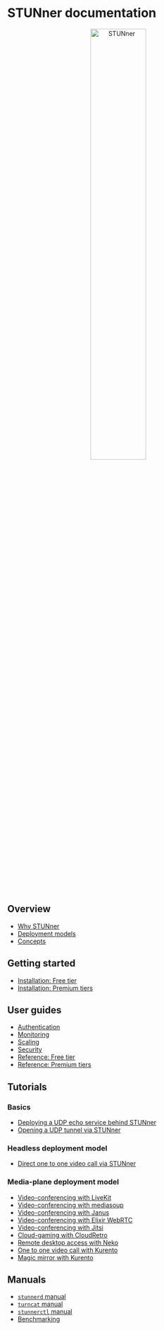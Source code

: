 # STUNner documentation

<p align="center">
  <img alt="STUNner", src="img/stunner.svg" width="50%" height="50%"></br>
</p>

## Overview

* [Why STUNner](WHY.md)
* [Deployment models](DEPLOYMENT.md)
* [Concepts](CONCEPTS.md)

## Getting started

* [Installation: Free tier](INSTALL.md)
* [Installation: Premium tiers](PREMIUM_INSTALL.md)

## User guides

* [Authentication](AUTH.md)
* [Monitoring](MONITORING.md)
* [Scaling](SCALING.md)
* [Security](SECURITY.md)
* [Reference: Free tier](GATEWAY.md)
* [Reference: Premium tiers](PREMIUM_REFERENCE.md)

## Tutorials

### Basics

* [Deploying a UDP echo service behind STUNner](examples/udp-echo)
* [Opening a UDP tunnel via STUNner](examples/simple-tunnel)

### Headless deployment model

* [Direct one to one video call via STUNner](examples/direct-one2one-call)

### Media-plane deployment model

* [Video-conferencing with LiveKit](examples/livekit/README.md)
* [Video-conferencing with mediasoup](examples/mediasoup/README.md)
* [Video-conferencing with Janus](examples/janus/README.md)
* [Video-conferencing with Elixir WebRTC](examples/elixir-webrtc/README.md)
* [Video-conferencing with Jitsi](examples/jitsi/README.md)
* [Cloud-gaming with CloudRetro](examples/cloudretro/README.md)
* [Remote desktop access with Neko](examples/neko/README.md)
* [One to one video call with Kurento](examples/kurento-one2one-call)
* [Magic mirror with Kurento](examples/kurento-magic-mirror/README.md)

## Manuals

* [`stunnerd` manual](cmd/stunnerd.md)
* [`turncat` manual](cmd/turncat.md)
* [`stunnerctl` manual](cmd/stunnerctl.md)
* [Benchmarking](examples/benchmark)
